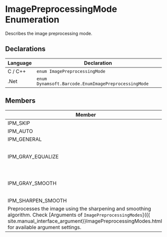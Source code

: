 # ImagePreprocessingMode Enumeration
Describes the image preprocessing mode.

## Declarations
   
| Language | Declaration |
| -------- | ----------- |
| C / C++ | `enum ImagePreprocessingMode` |
| .Net | `enum Dynamsoft.Barcode.EnumImagePreprocessingMode` |


## Members
   
| Member | Value | Description |
| ------ | ----- | ----------- |
| IPM_SKIP | 0x00 | Skips image preprocessing. |
| IPM_AUTO | 0x01 | **Not supported yet.** |
| IPM_GENERAL | 0x02 | Takes the unpreprocessed image for following operations. |
| IPM_GRAY_EQUALIZE | 0x04 | Preprocesses the image using the gray equalization algorithm. Check [Arguments of `ImagePreprocessingModes`]({{ site.manual_interface_argument}}ImagePreprocessingModes.html) for available argument settings. |
| IPM_GRAY_SMOOTH | 0x08 | Preprocesses the image using the gray smoothing algorithm. Check [Arguments of `ImagePreprocessingModes`]({{ site.manual_interface_argument}}ImagePreprocessingModes.html) for available argument settings. |
| IPM_SHARPEN_SMOOTH | 0x10 | 	
Preprocesses the image using the sharpening and smoothing algorithm. Check [Arguments of `ImagePreprocessingModes`]({{ site.manual_interface_argument}}ImagePreprocessingModes.html) for available argument settings. |
